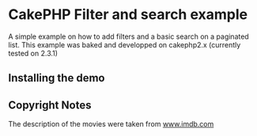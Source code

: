 CakePHP Filter and search example
=================================

A simple example on how to add filters and a basic search on a paginated list.
This example was baked and developped on cakephp2.x (currently tested on 2.3.1)

Installing the demo
-------------------


Copyright Notes
---------------
The description of the movies were taken from www.imdb.com
